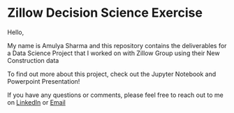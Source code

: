 # Zillow Decision Science Exercise

Hello,

My name is Amulya Sharma and this repository contains the deliverables for a Data Science Project that I worked on with Zillow Group using their New Construction data

To find out more about this project, check out the Jupyter Notebook and Powerpoint Presentation!

If you have any questions or comments, please feel free to reach out to me on [LinkedIn](https://www.linkedin.com/in/amulsharma/) or [Email](mailto:amulyasharma91@gmail.com)
